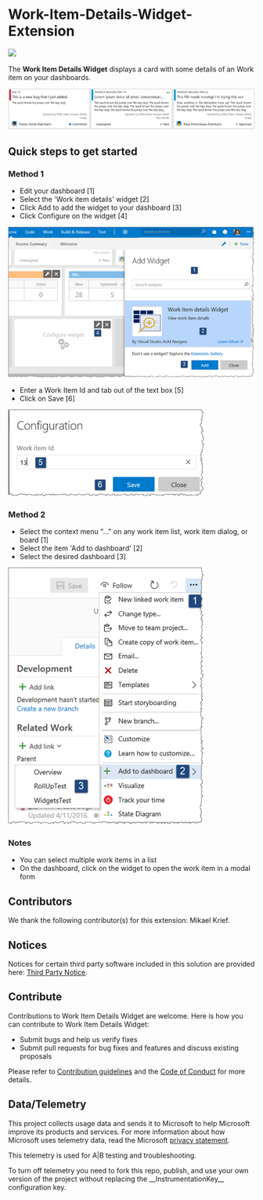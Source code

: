 # Work-Item-Details-Widget-Extension

![](https://almrangers.visualstudio.com/_apis/public/build/definitions/7f3cfb9a-d1cb-4e66-9d36-1af87b906fe9/112/badge)

The **Work Item Details Widget** displays a card with some details of an Work item on your dashboards.

![detailed cards](src/static/images/detailed-cards.png)

## Quick steps to get started

### Method 1

- Edit your dashboard [1]
- Select the 'Work item details' widget [2]
- Click Add to add the widget to your dashboard [3]
- Click Configure on the widget [4]

![add widget](src/static/images/add-widget-steps.png)

- Enter a Work Item Id and tab out of the text box [5]
- Click on Save [6]

![add wi](src/static/images/wi-id-configuration.png)

### Method 2

- Select the context menu "..." on any work item list, work item dialog, or board [1]
- Select the item 'Add to dashboard' [2]
- Select the desired dashboard [3]

![add to dashboard](src/static/images/add-dashboard.png)

### Notes

- You can select multiple work items in a list
- On the dashboard, click on the widget to open the work item in a modal form 

## Contributors
We thank the following contributor(s) for this extension: Mikael Krief.

## Notices
Notices for certain third party software included in this solution are provided here: [Third Party Notice](ThirdPartyNotices.txt).

## Contribute
Contributions to Work Item Details Widget are welcome. Here is how you can contribute to Work Item Details Widget:  

- Submit bugs and help us verify fixes  
- Submit pull requests for bug fixes and features and discuss existing proposals   

Please refer to [Contribution guidelines](.github/CONTRIBUTING.md) and the [Code of Conduct](.github/COC.md) for more details.

## Data/Telemetry
This project collects usage data and sends it to Microsoft to help Microsoft improve its products and services. For more information about how Microsoft uses telemetry data, read the Microsoft [privacy statement](http://go.microsoft.com/fwlink/?LinkId=521839). 

This telemetry is used for A|B testing and troubleshooting. 

To turn off telemetry you need to fork this repo, publish, and use your own version of the project without replacing the \_\_InstrumentationKey\_\_ configuration key.
